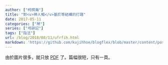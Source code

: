 ```yaml
---
author: ["柯棋瀚"]
title: "對<v>神人暢</v>基於等結構的打譜"
date: 2017-05-11
categories: ["琴"]
series: ["㢧耕記"]
tags: ["指法"]
url: /blog/2018/08/11/ufrfih.html
markdown: 'https://github.com/kujihhoe/blogflex/blob/master/content/post/2018-08-11-ufrfih.md'
---
```


由於圖片很多，就只放 [PDF](https://github.com/kujihhoe/blog-files/raw/master/对<v>神人畅</v>基于等结构的打谱.pdf) 了。篇幅很短，只有一頁。

